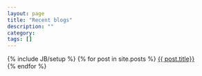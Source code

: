 ```yaml
---
layout: page
title: "Recent blogs"
description: ""
category: 
tags: []
---
```

{% include JB/setup %}
{% for post in site.posts %}
<a href="{{ root_url }}{{ post.url }}">
{{ post.title}}
<br>
</a>
{% endfor %}
